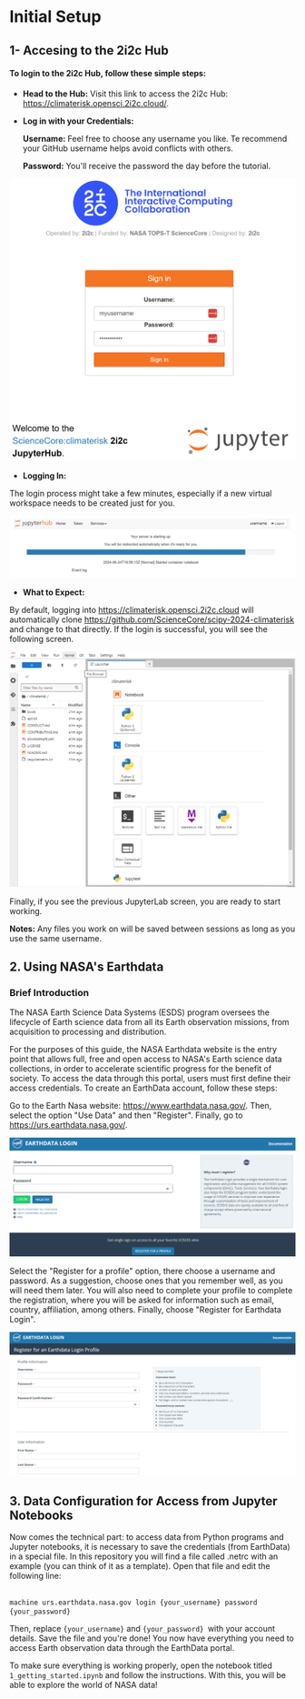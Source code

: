 # Initial Setup 

## 1- Accesing to the 2i2c Hub
#### To login to the 2i2c Hub, follow these simple steps:

* **Head to the Hub:** Visit this link to access the 2i2c Hub: https://climaterisk.opensci.2i2c.cloud/.

* **Log in with your Credentials:**

    **Username:** Feel free to choose any username you like.  Te recommend your GitHub username helps avoid conflicts with others.

    **Password:** You'll receive the password the day before the tutorial.


![2i2c_login](../assets/2i2c_login.png)


* **Logging In:**

The login process might take a few minutes, especially if a new virtual workspace needs to be created just for you. 


![start_server2](../assets/start_server_2i2c.png)


* **What to Expect:**

By default,  logging into https://climaterisk.opensci.2i2c.cloud will automatically clone https://github.com/ScienceCore/scipy-2024-climaterisk and change to that directly. If the login is successful, you will see the following screen. 


![work_environment_jupyter_lab](../assets/work_environment_jupyter_lab.png) 

Finally, if you see the previous JupyterLab screen, you are ready to start working.

**Notes:** Any files you work on will be saved between sessions as long as you use the same username.



## 2. Using NASA's Earthdata

### Brief Introduction

The NASA Earth Science Data Systems (ESDS) program oversees the lifecycle of Earth science data from all its Earth observation missions, from acquisition to processing and distribution.

For the purposes of this guide, the NASA Earthdata website is the entry point that allows full, free and open access to NASA's Earth science data collections, in order to accelerate scientific progress for the benefit of society. To access the data through this portal, users must first define their access credentials. To create an EarthData account, follow these steps:

Go to the Earth Nasa website: https://www.earthdata.nasa.gov/. Then, select the option "Use Data" and then "Register". Finally, go to https://urs.earthdata.nasa.gov/.

![earthdata_login](../assets/earthdata_login.png) 

Select the "Register for a profile" option, there choose a username and password. As a suggestion, choose ones that you remember well, as you will need them later. You will also need to complete your profile to complete the registration, where you will be asked for information such as email, country, affiliation, among others. Finally, choose "Register for Earthdata Login".

![earthdata_profile](../assets/earthdata_profile2.png) 

## 3. Data Configuration for Access from Jupyter Notebooks


Now comes the technical part: to access data from Python programs and Jupyter notebooks, it is necessary to save the credentials (from EarthData) in a special file. In this repository you will find a file called .netrc with an example (you can think of it as a template). Open that file and edit the following line:
```

machine urs.earthdata.nasa.gov login {your_username} password {your_password}
```

Then, replace `{your_username}` and `{your_password} `with your account details. Save the file and you're done! You now have everything you need to access Earth observation data through the EarthData portal. ️

To make sure everything is working properly, open the notebook titled `1_getting_started.ipynb` and follow the instructions. With this, you will be able to explore the world of NASA data!




